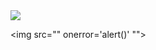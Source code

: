 <img src="../../../../r89shi/r89shi.github.io/blob/master/140.gifs?raw=true">


<img src=&quot;"&NewLine; onerror='alert()' &NewLine;"&quot;>
